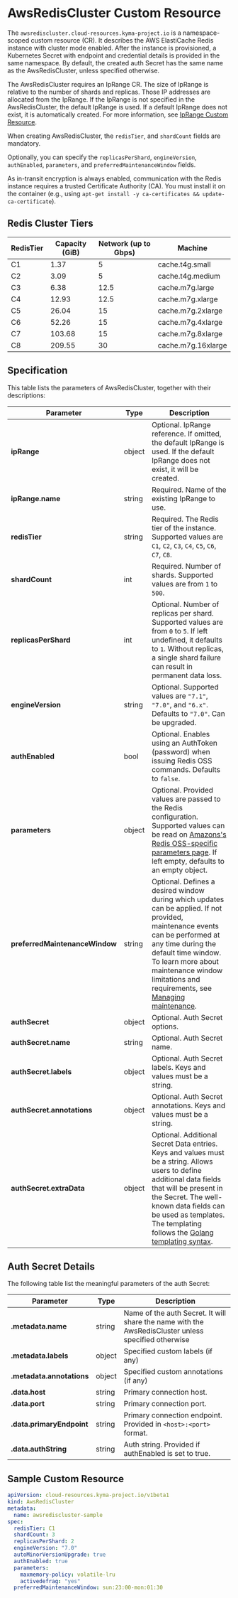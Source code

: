 # AwsRedisCluster Custom Resource

The `awsrediscluster.cloud-resources.kyma-project.io` is a namespace-scoped custom resource (CR).
It describes the AWS ElastiCache Redis instance with cluster mode enabled.
After the instance is provisioned, a Kubernetes Secret with endpoint and credential details is provided in the same namespace.
By default, the created auth Secret has the same name as the AwsRedisCluster, unless specified otherwise.

The AwsRedisCluster requires an IpRange CR. The size of IpRange is relative to the number of shards and replicas. Those IP addresses are allocated from the IpRange.
If the IpRange is not specified in the AwsRedisCluster, the default IpRange is used.
If a default IpRange does not exist, it is automatically created.
For more information, see [IpRange Custom Resource](./04-10-iprange.md).

When creating AwsRedisCluster, the `redisTier`, and `shardCount` fields are mandatory.

Optionally, you can specify the `replicasPerShard`, `engineVersion`, `authEnabled`, `parameters`, and `preferredMaintenanceWindow` fields.

As in-transit encryption is always enabled, communication with the Redis instance requires a trusted Certificate Authority (CA). You must install it on the container (e.g., using `apt-get install -y ca-certificates && update-ca-certificate`).

## Redis Cluster Tiers

| RedisTier | Capacity (GiB) | Network (up to Gbps) | Machine            |
| --------- | -------------- | -------------------- | ------------------ |
| C1        | 1.37           | 5                    | cache.t4g.small    |
| C2        | 3.09           | 5                    | cache.t4g.medium   |
| C3        | 6.38           | 12.5                 | cache.m7g.large    |
| C4        | 12.93          | 12.5                 | cache.m7g.xlarge   |
| C5        | 26.04          | 15                   | cache.m7g.2xlarge  |
| C6        | 52.26          | 15                   | cache.m7g.4xlarge  |
| C7        | 103.68         | 15                   | cache.m7g.8xlarge  |
| C8        | 209.55         | 30                   | cache.m7g.16xlarge |


## Specification

This table lists the parameters of AwsRedisCluster, together with their descriptions:

| Parameter                                         | Type   | Description                                                                                                                                                                                                 |
| --------------------------------------------------| ------ | ----------------------------------------------------------------------------------------------------------------------------------------------------------------------------------------------------------- |
| **ipRange**                                       | object | Optional. IpRange reference. If omitted, the default IpRange is used. If the default IpRange does not exist, it will be created.                                                                            |
| **ipRange.name**                                  | string | Required. Name of the existing IpRange to use.          |
| **redisTier**                                     | string | Required. The Redis tier of the instance. Supported values are `C1`, `C2`, `C3`, `C4`, `C5`, `C6`, `C7`, `C8`.        |
| **shardCount**                                    | int    | Required. Number of shards. Supported values are from `1` to `500`.     |
| **replicasPerShard**                              | int    | Optional. Number of replicas per shard. Supported values are from `0` to `5`. If left undefined, it defaults to `1`. Without replicas, a single shard failure can result in permanent data loss. |
| **engineVersion**                                 | string | Optional. Supported values are `"7.1"`, `"7.0"`, and `"6.x"`. Defaults to `"7.0"`. Can be upgraded. |
| **authEnabled**                                   | bool   | Optional. Enables using an AuthToken (password) when issuing Redis OSS commands. Defaults to `false`. |
| **parameters**                                    | object | Optional. Provided values are passed to the Redis configuration. Supported values can be read on [Amazons's Redis OSS-specific parameters page](https://docs.aws.amazon.com/AmazonElastiCache/latest/red-ug/ParameterGroups.Redis.html). If left empty, defaults to an empty object. |
| **preferredMaintenanceWindow**                    | string | Optional. Defines a desired window during which updates can be applied. If not provided, maintenance events can be performed at any time during the default time window. To learn more about maintenance window limitations and requirements, see [Managing maintenance](https://docs.aws.amazon.com/AmazonElastiCache/latest/red-ug/maintenance-window.html). |
| **authSecret**                                    | object | Optional. Auth Secret options.                                                                                                                                                                              |
| **authSecret.name**                               | string | Optional. Auth Secret name.                                                                                                                                                                                 |
| **authSecret.labels**                             | object | Optional. Auth Secret labels. Keys and values must be a string.                                                                                                                                             |
| **authSecret.annotations**                        | object | Optional. Auth Secret annotations. Keys and values must be a string.                                                                                                                                        |
| **authSecret.extraData**                          | object | Optional. Additional Secret Data entries. Keys and values must be a string. Allows users to define additional data fields that will be present in the Secret. The well-known data fields can be used as templates. The templating follows the [Golang templating syntax](https://pkg.go.dev/text/template). |

## Auth Secret Details

The following table list the meaningful parameters of the auth Secret:

| Parameter                   | Type   | Description                                                                                                 |
| --------------------------- | ------ | ----------------------------------------------------------------------------------------------------------- |
| **.metadata.name**          | string | Name of the auth Secret. It will share the name with the AwsRedisCluster unless specified otherwise        |
| **.metadata.labels**        | object | Specified custom labels (if any)                                                                            |
| **.metadata.annotations**   | object | Specified custom annotations (if any)                                                                       |
| **.data.host**              | string | Primary connection host.                                                                                    |
| **.data.port**              | string | Primary connection port.                                                                                    |
| **.data.primaryEndpoint**   | string | Primary connection endpoint. Provided in `<host>:<port>` format.                                              |
| **.data.authString**        | string | Auth string. Provided if authEnabled is set to true.                                                        |

## Sample Custom Resource

```yaml
apiVersion: cloud-resources.kyma-project.io/v1beta1
kind: AwsRedisCluster
metadata:
  name: awsrediscluster-sample
spec:
  redisTier: C1
  shardCount: 3
  replicasPerShard: 2
  engineVersion: "7.0"
  autoMinorVersionUpgrade: true
  authEnabled: true
  parameters:
    maxmemory-policy: volatile-lru
    activedefrag: "yes"
  preferredMaintenanceWindow: sun:23:00-mon:01:30
```

